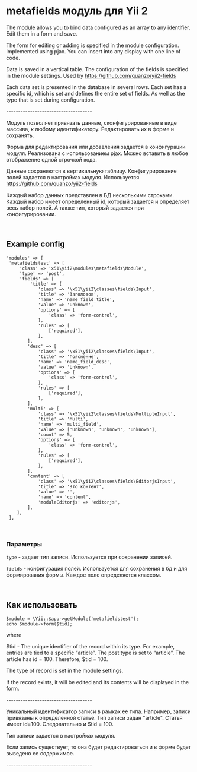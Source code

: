metafields модуль для Yii 2
===========================

The module allows you to bind data configured as an array to any identifier.
Edit them in a form and save.

The form for editing or adding is specified in the module configuration.
Implemented using pjax. You can insert into any display with one line of code.

Data is saved in a vertical table. The configuration of the fields is specified
in the module settings. Used by <https://github.com/quanzo/yii2-fields>

Each data set is presented in the database in several rows. Each set has a
specific id, which is set and defines the entire set of fields. As well as the
type that is set during configuration.

\------------------------------------

Модуль позволяет привязать данные, сконфигурированные в виде массива, к любому
идентификатору. Редактировать их в форме и сохранять.

Форма для редактирования или добавления задается в конфигурации модуля.
Реализована с использованием pjax. Можно вставить в любое отображение одной
строчкой кода.

Данные сохраняются в вертикальную таблицу. Конфигурирование полей задается в
настройках модуля. Используется <https://github.com/quanzo/yii2-fields>

Каждый набор данных представлен в БД несколькими строками. Каждый набор имеет
определенный id, который задается и определяет весь набор полей. А также тип,
который задается при конфигурировании.

 

Example config
--------------

~~~~~~~~~~~~~~~~~~~~~~~~~~~~~~~~~~~~~~~~~~~~~~~~~~~~~~~~~~~~~~~~~~~~~~~~~~~~~~~~
'modules' => [
 'metafieldstest' => [
     'class' => 'x51\yii2\modules\metafields\Module',
     'type' => 'post',
     'fields' => [
         'title' => [
            'class' => '\x51\yii2\classes\fields\Input',
            'title' => 'Заголовок',
            'name' => 'name_field_title',
            'value' => 'Unknown',
            'options' => [
                'class' => 'form-control',
            ],
            'rules' => [
                ['required'],
            ],
        ],
        'desc' => [
            'class' => '\x51\yii2\classes\fields\Input',
            'title' => 'Пояснение',
            'name' => 'name_field_desc',
            'value' => 'Unknown',
            'options' => [
                'class' => 'form-control',
            ],
            'rules' => [
                ['required'],
            ],
        ],
        'multi' => [
            'class' => '\x51\yii2\classes\fields\MultipleInput',
            'title' => 'Multi',
            'name' => 'multi_field',
            'value' => ['Unknown', 'Unknown', 'Unknown'],
            'count' => 5,
            'options' => [
                'class' => 'form-control',
            ],
            'rules' => [
                ['required'],
            ],
        ],
        'content' => [
            'class' => '\x51\yii2\classes\fields\EditorjsInput',
            'title' => 'Это контент',
            'value' => '',
            'name' => 'content',
            'moduleEditorjs' => 'editorjs',
        ],
    ],
 ],
~~~~~~~~~~~~~~~~~~~~~~~~~~~~~~~~~~~~~~~~~~~~~~~~~~~~~~~~~~~~~~~~~~~~~~~~~~~~~~~~

 

### Параметры

`type` - задает тип записи. Используется при сохранении записей.

`fields` - конфигурация полей. Используется для сохранения в бд и для
формирования формы. Каждое поле определяется классом.

 

Как использовать
----------------

~~~~~~~~~~~~~~~~~~~~~~~~~~~~~~~~~~~~~~~~~~~~~~~~~~~~~~~~~~~~~~~~~~~~~~~~~~~~~~~~
$module = \Yii::$app->getModule('metafieldstest');
echo $module->form($tid);
~~~~~~~~~~~~~~~~~~~~~~~~~~~~~~~~~~~~~~~~~~~~~~~~~~~~~~~~~~~~~~~~~~~~~~~~~~~~~~~~

where

\$tid - The unique identifier of the record within its type. For example,
entries are tied to a specific “article”. The post type is set to “article”. The
article has id = 100. Therefore, \$tid = 100.

The type of record is set in the module settings.

If the record exists, it will be edited and its contents will be displayed in
the form.

\------------------------------------

Уникальный идентификатор записи в рамках ее типа. Например, записи привязаны к
определенной статье. Тип записи задан "article". Статья имеет id=100.
Следовательно и \$tid = 100.

Тип записи задается в настройках модуля.

Если запись существует, то она будет редактироваться и в форме будет выведено ее
содержимое.

\------------------------------------

 

 
